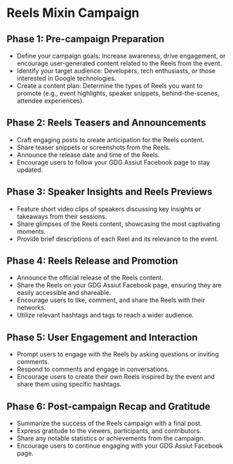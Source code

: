 # Reels Mixin Campaign 

## Phase 1: Pre-campaign Preparation

- Define your campaign goals: Increase awareness, drive engagement, or encourage user-generated content related to the Reels from the event.
- Identify your target audience: Developers, tech enthusiasts, or those interested in Google technologies.
- Create a content plan: Determine the types of Reels you want to promote (e.g., event highlights, speaker snippets, behind-the-scenes, attendee experiences).

## Phase 2: Reels Teasers and Announcements

- Craft engaging posts to create anticipation for the Reels content.
- Share teaser snippets or screenshots from the Reels.
- Announce the release date and time of the Reels.
- Encourage users to follow your GDG Assiut Facebook page to stay updated.

## Phase 3: Speaker Insights and Reels Previews

- Feature short video clips of speakers discussing key insights or takeaways from their sessions.
- Share glimpses of the Reels content, showcasing the most captivating moments.
- Provide brief descriptions of each Reel and its relevance to the event.

## Phase 4: Reels Release and Promotion

- Announce the official release of the Reels content.
- Share the Reels on your GDG Assiut Facebook page, ensuring they are easily accessible and shareable.
- Encourage users to like, comment, and share the Reels with their networks.
- Utilize relevant hashtags and tags to reach a wider audience.

## Phase 5: User Engagement and Interaction

- Prompt users to engage with the Reels by asking questions or inviting comments.
- Respond to comments and engage in conversations.
- Encourage users to create their own Reels inspired by the event and share them using specific hashtags.

## Phase 6: Post-campaign Recap and Gratitude

- Summarize the success of the Reels campaign with a final post.
- Express gratitude to the viewers, participants, and contributors.
- Share any notable statistics or achievements from the campaign.
- Encourage users to continue engaging with your GDG Assiut Facebook page.

